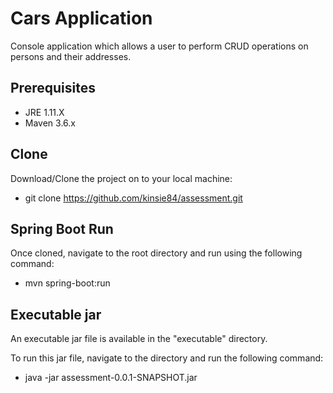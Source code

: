 # Cars Application
Console application which allows a user to perform CRUD operations on persons and their addresses.

## Prerequisites

* JRE 1.11.X
* Maven 3.6.x

## Clone
Download/Clone the project on to your local machine:

 * git clone https://github.com/kinsie84/assessment.git

## Spring Boot Run
Once cloned, navigate to the root directory and run using the following command:

 * mvn spring-boot:run
 
## Executable jar
An executable jar file is available in the "executable" directory.

To run this jar file, navigate to the directory and run the following command:

* java -jar assessment-0.0.1-SNAPSHOT.jar